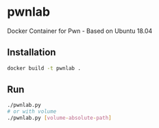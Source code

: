 # pwnlab
Docker Container for Pwn - Based on Ubuntu 18.04

## Installation

```bash
docker build -t pwnlab .
```

## Run

```bash
./pwnlab.py
# or with volume
./pwnlab.py [volume-absolute-path]
```

